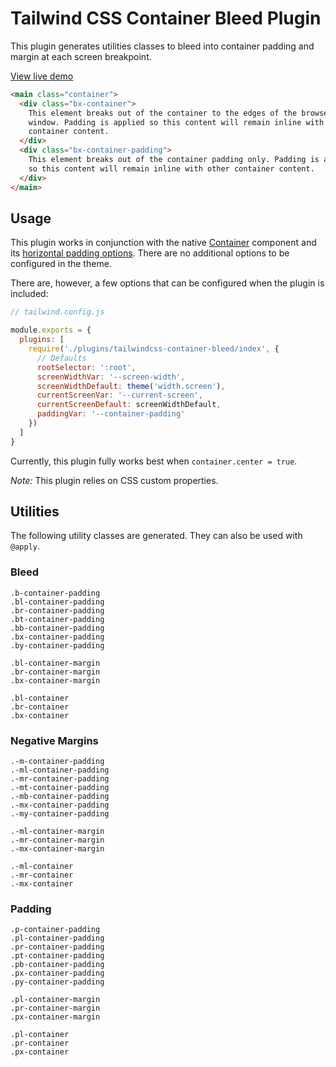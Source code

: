 # Tailwind CSS Container Bleed Plugin

This plugin generates utilities classes to bleed into container padding and margin at each screen breakpoint.

[View live demo](https://htmlpreview.github.io/?https://github.com/bustoutsolutions/tailwindcss-container-bleed/blob/main/demo/index.html)

```html
<main class="container">
  <div class="bx-container">
    This element breaks out of the container to the edges of the browser
    window. Padding is applied so this content will remain inline with other
    container content.
  </div>
  <div class="bx-container-padding">
    This element breaks out of the container padding only. Padding is applied
    so this content will remain inline with other container content.
  </div>
</main>
```

## Usage

This plugin works in conjunction with the native [Container](https://tailwindcss.com/docs/container) component and its [horizontal padding options](https://tailwindcss.com/docs/container#horizontal-padding). There are no additional options to be configured in the theme.

There are, however, a few options that can be configured when the plugin is included:

```js
// tailwind.config.js

module.exports = {
  plugins: [
    require('./plugins/tailwindcss-container-bleed/index', {
      // Defaults
      rootSelector: ':root',
      screenWidthVar: '--screen-width',
      screenWidthDefault: theme('width.screen'),
      currentScreenVar: '--current-screen',
      currentScreenDefault: screenWidthDefault,
      paddingVar: '--container-padding'
    })
  ]
}
```

Currently, this plugin fully works best when `container.center = true`.

*Note:* This plugin relies on CSS custom properties.

## Utilities

The following utility classes are generated. They can also be used with `@apply`.

### Bleed

```
.b-container-padding
.bl-container-padding
.br-container-padding
.bt-container-padding
.bb-container-padding
.bx-container-padding
.by-container-padding

.bl-container-margin
.br-container-margin
.bx-container-margin

.bl-container
.br-container
.bx-container
```

### Negative Margins

```
.-m-container-padding
.-ml-container-padding
.-mr-container-padding
.-mt-container-padding
.-mb-container-padding
.-mx-container-padding
.-my-container-padding

.-ml-container-margin
.-mr-container-margin
.-mx-container-margin

.-ml-container
.-mr-container
.-mx-container
```

### Padding

```
.p-container-padding
.pl-container-padding
.pr-container-padding
.pt-container-padding
.pb-container-padding
.px-container-padding
.py-container-padding

.pl-container-margin
.pr-container-margin
.px-container-margin

.pl-container
.pr-container
.px-container
```
